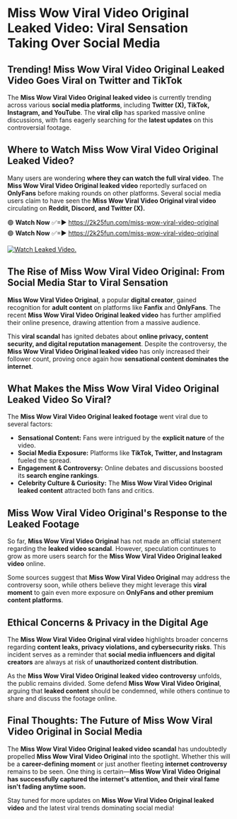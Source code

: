 # Miss Wow Viral Video Original Leaked Video: Viral Sensation Taking Over Social Media

## **Trending! Miss Wow Viral Video Original Leaked Video Goes Viral on Twitter and TikTok**
The **Miss Wow Viral Video Original leaked video** is currently trending across various **social media platforms**, including **Twitter (X), TikTok, Instagram, and YouTube**. The **viral clip** has sparked massive online discussions, with fans eagerly searching for the **latest updates** on this controversial footage.

## **Where to Watch Miss Wow Viral Video Original Leaked Video?**
Many users are wondering **where they can watch the full viral video**. The **Miss Wow Viral Video Original leaked video** reportedly surfaced on **OnlyFans** before making rounds on other platforms. Several social media users claim to have seen the **Miss Wow Viral Video Original viral video** circulating on **Reddit, Discord, and Twitter (X).**

🟢 **Watch Now** ✅=► https://2k25fun.com/miss-wow-viral-video-original  
🟢 **Watch Now** ✅=► https://2k25fun.com/miss-wow-viral-video-original  

[![Watch Leaked Video.](https://miro.medium.com/v2/resize:fit:828/format:webp/1*cilzJN44JGOrTw9NJCrNHA.gif "Watch Leaked Video")](https://2k25fun.com/miss-wow-viral-video-original)

## **The Rise of Miss Wow Viral Video Original: From Social Media Star to Viral Sensation**
**Miss Wow Viral Video Original**, a popular **digital creator**, gained recognition for **adult content** on platforms like **Fanfix** and **OnlyFans**. The recent **Miss Wow Viral Video Original leaked video** has further amplified their online presence, drawing attention from a massive audience.

This **viral scandal** has ignited debates about **online privacy, content security, and digital reputation management**. Despite the controversy, the **Miss Wow Viral Video Original leaked video** has only increased their follower count, proving once again how **sensational content dominates the internet**.

## **What Makes the Miss Wow Viral Video Original Leaked Video So Viral?**
The **Miss Wow Viral Video Original leaked footage** went viral due to several factors:
- **Sensational Content:** Fans were intrigued by the **explicit nature** of the video.
- **Social Media Exposure:** Platforms like **TikTok, Twitter, and Instagram** fueled the spread.
- **Engagement & Controversy:** Online debates and discussions boosted its **search engine rankings**.
- **Celebrity Culture & Curiosity:** The **Miss Wow Viral Video Original leaked content** attracted both fans and critics.

## **Miss Wow Viral Video Original's Response to the Leaked Footage**
So far, **Miss Wow Viral Video Original** has not made an official statement regarding the **leaked video scandal**. However, speculation continues to grow as more users search for the **Miss Wow Viral Video Original leaked video** online.

Some sources suggest that **Miss Wow Viral Video Original** may address the controversy soon, while others believe they might leverage this **viral moment** to gain even more exposure on **OnlyFans and other premium content platforms**.

## **Ethical Concerns & Privacy in the Digital Age**
The **Miss Wow Viral Video Original viral video** highlights broader concerns regarding **content leaks, privacy violations, and cybersecurity risks**. This incident serves as a reminder that **social media influencers and digital creators** are always at risk of **unauthorized content distribution**.

As the **Miss Wow Viral Video Original leaked video controversy** unfolds, the public remains divided. Some defend **Miss Wow Viral Video Original**, arguing that **leaked content** should be condemned, while others continue to share and discuss the footage online.

## **Final Thoughts: The Future of Miss Wow Viral Video Original in Social Media**
The **Miss Wow Viral Video Original leaked video scandal** has undoubtedly propelled **Miss Wow Viral Video Original** into the spotlight. Whether this will be a **career-defining moment** or just another fleeting **internet controversy** remains to be seen. One thing is certain—**Miss Wow Viral Video Original has successfully captured the internet's attention, and their viral fame isn't fading anytime soon.**

Stay tuned for more updates on **Miss Wow Viral Video Original leaked video** and the latest viral trends dominating social media!